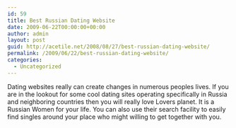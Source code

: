 ```yaml
---
id: 59
title: Best Russian Dating Website
date: 2009-06-22T00:00:00+00:00
author: admin
layout: post
guid: http://acetile.net/2008/08/27/best-russian-dating-website/
permalink: /2009/06/22/best-russian-dating-website/
categories:
  - Uncategorized
---
```

Dating websites really can create changes in numerous peoples lives. If you are in the lookout for some cool dating sites operating specifically in Russia and neighboring countries then you will really love Lovers planet. It is a Russian Women for your life. You can also use their search facility to easily find singles around your place who might willing to get together with you.